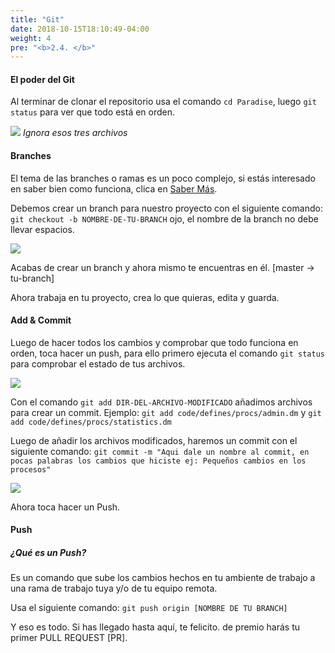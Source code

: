 ```yaml
---
title: "Git"
date: 2018-10-15T18:10:49-04:00
weight: 4
pre: "<b>2.4. </b>"
---
```


#### El poder del Git

Al terminar de clonar el repositorio usa el comando `cd Paradise`, luego `git status` para ver que todo está en orden.

![](/images/getting-started/20.png)
_Ignora esos tres archivos_

#### Branches

El tema de las branches o ramas es un poco complejo, si estás interesado en saber bien como funciona, clica en [Saber Más](https://git-scm.com/book/es/v1/Ramificaciones-en-Git-%C2%BFQu%C3%A9-es-una-rama%3F).

Debemos crear un branch para nuestro proyecto con el siguiente comando: `git checkout -b NOMBRE-DE-TU-BRANCH` ojo, el nombre de la branch no debe llevar espacios.

![](/images/getting-started/21.png)

Acabas de crear un branch y ahora mismo te encuentras en él. [master -> tu-branch]

Ahora trabaja en tu proyecto, crea lo que quieras, edita y guarda.

#### Add & Commit

Luego de hacer todos los cambios y comprobar que todo funciona en orden, toca hacer un push, para ello primero ejecuta el comando `git status` para comprobar el estado de tus archivos.

![](/images/getting-started/22.png)

Con el comando `git add DIR-DEL-ARCHIVO-MODIFICADO` añadimos archivos para crear un commit.
Ejemplo: `git add code/defines/procs/admin.dm` y `git add code/defines/procs/statistics.dm`

Luego de añadir los archivos modificados, haremos un commit con el siguiente comando:
`git commit -m "Aqui dale un nombre al commit, en pocas palabras los cambios que hiciste ej: Pequeños cambios en los procesos"`

![](/images/getting-started/23.png)

Ahora toca hacer un Push.

#### Push

##### ¿Qué es un Push?
Es un comando que sube los cambios hechos en tu ambiente de trabajo a una rama de trabajo tuya y/o de tu equipo remota.

Usa el siguiente comando: `git push origin [NOMBRE DE TU BRANCH]`

Y eso es todo.
Si has llegado hasta aquí, te felicito. de premio harás tu primer PULL REQUEST [PR].